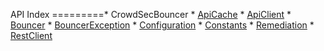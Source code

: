API Index
=========* CrowdSecBouncer
    * [ApiCache](CrowdSecBouncer-ApiCache.md)
    * [ApiClient](CrowdSecBouncer-ApiClient.md)
    * [Bouncer](CrowdSecBouncer-Bouncer.md)
    * [BouncerException](CrowdSecBouncer-BouncerException.md)
    * [Configuration](CrowdSecBouncer-Configuration.md)
    * [Constants](CrowdSecBouncer-Constants.md)
    * [Remediation](CrowdSecBouncer-Remediation.md)
    * [RestClient](CrowdSecBouncer-RestClient.md)

